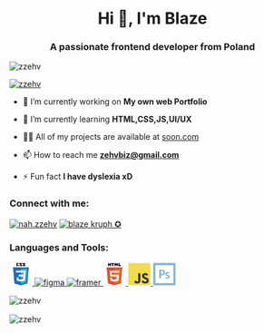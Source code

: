 <h1 align="center">Hi 👋, I'm Blaze</h1>
<h3 align="center">A passionate frontend developer from Poland</h3>

<p align="left"> <img src="https://komarev.com/ghpvc/?username=zzehv&label=Profile%20views&color=0e75b6&style=flat" alt="zzehv" /> </p>

<p align="left"> <a href="https://github.com/ryo-ma/github-profile-trophy"><img src="https://github-profile-trophy.vercel.app/?username=zzehv" alt="zzehv" /></a> </p>

- 🔭 I’m currently working on **My own web Portfolio**

- 🌱 I’m currently learning **HTML,CSS,JS,UI/UX**

- 👨‍💻 All of my projects are available at [soon.com](soon.com)

- 📫 How to reach me **zehvbiz@gmail.com**

- ⚡ Fun fact **I have dyslexia xD**

<h3 align="left">Connect with me:</h3>
<p align="left">
<a href="https://instagram.com/nah.zzehv" target="blank"><img align="center" src="https://raw.githubusercontent.com/rahuldkjain/github-profile-readme-generator/master/src/images/icons/Social/instagram.svg" alt="nah.zzehv" height="30" width="40" /></a>
<a href="https://www.behance.net/blaze kruph ✪" target="blank"><img align="center" src="https://raw.githubusercontent.com/rahuldkjain/github-profile-readme-generator/master/src/images/icons/Social/behance.svg" alt="blaze kruph ✪" height="30" width="40" /></a>
</p>

<h3 align="left">Languages and Tools:</h3>
<p align="left"> <a href="https://www.w3schools.com/css/" target="_blank" rel="noreferrer"> <img src="https://raw.githubusercontent.com/devicons/devicon/master/icons/css3/css3-original-wordmark.svg" alt="css3" width="40" height="40"/> </a> <a href="https://www.figma.com/" target="_blank" rel="noreferrer"> <img src="https://www.vectorlogo.zone/logos/figma/figma-icon.svg" alt="figma" width="40" height="40"/> </a> <a href="https://www.framer.com/" target="_blank" rel="noreferrer"> <img src="https://www.vectorlogo.zone/logos/framer/framer-icon.svg" alt="framer" width="40" height="40"/> </a> <a href="https://www.w3.org/html/" target="_blank" rel="noreferrer"> <img src="https://raw.githubusercontent.com/devicons/devicon/master/icons/html5/html5-original-wordmark.svg" alt="html5" width="40" height="40"/> </a> <a href="https://developer.mozilla.org/en-US/docs/Web/JavaScript" target="_blank" rel="noreferrer"> <img src="https://raw.githubusercontent.com/devicons/devicon/master/icons/javascript/javascript-original.svg" alt="javascript" width="40" height="40"/> </a> <a href="https://www.photoshop.com/en" target="_blank" rel="noreferrer"> <img src="https://raw.githubusercontent.com/devicons/devicon/master/icons/photoshop/photoshop-line.svg" alt="photoshop" width="40" height="40"/> </a> </p>

<p><img align="center" src="https://github-readme-stats.vercel.app/api/top-langs?username=zzehv&show_icons=true&locale=en&layout=compact" alt="zzehv" /></p>

<p><img align="center" src="https://github-readme-streak-stats.herokuapp.com/?user=zzehv&" alt="zzehv" /></p>

